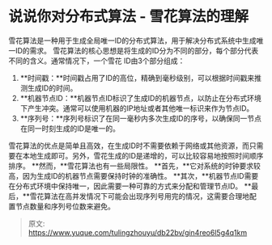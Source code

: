 # 说说你对分布式算法 - 雪花算法的理解

雪花算法是一种用于生成全局唯一ID的分布式算法，用于解决分布式系统中生成唯一ID的需求。
雪花算法的核心思想是将生成的ID分为不同的部分，每个部分代表不同的含义。通常情况下，一个雪花 ID由3个部分组成：

1. **时间戳：**时间戳占用了ID的高位，精确到毫秒级别，可以根据时间戳来推测生成ID的时间。
2. **机器节点ID：**机器节点ID标识了生成ID的机器节点，以防止在分布式环境下产生冲突。通常可以使用机器的IP地址或者其他唯一标识来作为节点ID。
3. **序列号：**序列号标识了在同一毫秒内多次生成ID的序号，以确保同一节点在同一时刻生成的ID是唯一的。

雪花算法的优点是简单且高效，在生成ID时不需要依赖于网络或其他资源，而只需要在本地生成即可。另外，雪花生成的ID是递增的，可以比较容易地按照时间顺序排序。
**然而，**雪花算法也有一些局限性。
**首先，**它对系统的时钟要求较高，因为生成ID的机器节点需要保持时钟的准确性。
**其次，**机器节点ID需要在分布式环境中保持唯一，因此需要一种可靠的方式来分配和管理节点ID。
**最后，**雪花算法在高并发情况下可能会出现序列号用完的情况，这需要合理地配置节点数量和序列号位数来避免。


> 原文: <https://www.yuque.com/tulingzhouyu/db22bv/gin4reo6l5g4q1km>